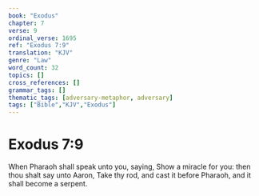 ```yaml
---
book: "Exodus"
chapter: 7
verse: 9
ordinal_verse: 1695
ref: "Exodus 7:9"
translation: "KJV"
genre: "Law"
word_count: 32
topics: []
cross_references: []
grammar_tags: []
thematic_tags: [adversary-metaphor, adversary]
tags: ["Bible","KJV","Exodus"]
---
```


# Exodus 7:9

When Pharaoh shall speak unto you, saying, Show a miracle for you: then thou shalt say unto Aaron, Take thy rod, and cast it before Pharaoh, and it shall become a serpent.
